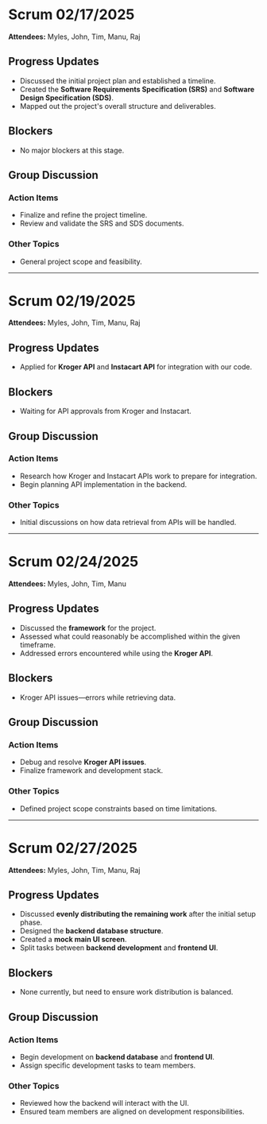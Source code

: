 # Scrum 02/17/2025

**Attendees:** Myles, John, Tim, Manu, Raj

## Progress Updates  
- Discussed the initial project plan and established a timeline.  
- Created the **Software Requirements Specification (SRS)** and **Software Design Specification (SDS)**.  
- Mapped out the project's overall structure and deliverables.  

## Blockers  
- No major blockers at this stage.  

## Group Discussion  
### Action Items  
- Finalize and refine the project timeline.  
- Review and validate the SRS and SDS documents.  

### Other Topics  
- General project scope and feasibility.  

---

# Scrum 02/19/2025

**Attendees:** Myles, John, Tim, Manu, Raj 

## Progress Updates  
- Applied for **Kroger API** and **Instacart API** for integration with our code.  

## Blockers  
- Waiting for API approvals from Kroger and Instacart.  

## Group Discussion  
### Action Items  
- Research how Kroger and Instacart APIs work to prepare for integration.  
- Begin planning API implementation in the backend.  

### Other Topics  
- Initial discussions on how data retrieval from APIs will be handled.  

---

# Scrum 02/24/2025

**Attendees:** Myles, John, Tim, Manu 

## Progress Updates  
- Discussed the **framework** for the project.  
- Assessed what could reasonably be accomplished within the given timeframe.  
- Addressed errors encountered while using the **Kroger API**.  

## Blockers  
- Kroger API issues—errors while retrieving data.  

## Group Discussion  
### Action Items  
- Debug and resolve **Kroger API issues**.  
- Finalize framework and development stack.  

### Other Topics  
- Defined project scope constraints based on time limitations.  

---

# Scrum 02/27/2025

**Attendees:** Myles, John, Tim, Manu, Raj

## Progress Updates  
- Discussed **evenly distributing the remaining work** after the initial setup phase.  
- Designed the **backend database structure**.  
- Created a **mock main UI screen**.  
- Split tasks between **backend development** and **frontend UI**.  

## Blockers  
- None currently, but need to ensure work distribution is balanced.  

## Group Discussion  
### Action Items  
- Begin development on **backend database** and **frontend UI**.  
- Assign specific development tasks to team members.  

### Other Topics  
- Reviewed how the backend will interact with the UI.  
- Ensured team members are aligned on development responsibilities.  
